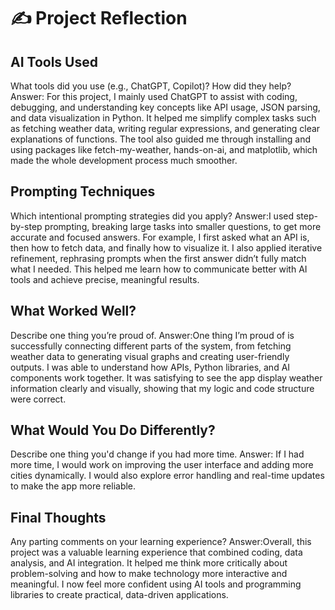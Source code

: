 # ✍️ Project Reflection

## AI Tools Used
What tools did you use (e.g., ChatGPT, Copilot)? How did they help?
Answer: For this project, I mainly used ChatGPT to assist with coding, debugging, and understanding key concepts like API usage, JSON parsing, and data visualization in Python. It helped me simplify complex tasks such as fetching weather data, writing regular expressions, and generating clear explanations of functions. The tool also guided me through installing and using packages like fetch-my-weather, hands-on-ai, and matplotlib, which made the whole development process much smoother.

## Prompting Techniques
Which intentional prompting strategies did you apply?
Answer:I used step-by-step prompting, breaking large tasks into smaller questions, to get more accurate and focused answers. For example, I first asked what an API is, then how to fetch data, and finally how to visualize it. I also applied iterative refinement, rephrasing prompts when the first answer didn’t fully match what I needed. This helped me learn how to communicate better with AI tools and achieve precise, meaningful results.

## What Worked Well?
Describe one thing you’re proud of.
Answer:One thing I’m proud of is successfully connecting different parts of the system, from fetching weather data to generating visual graphs and creating user-friendly outputs. I was able to understand how APIs, Python libraries, and AI components work together. It was satisfying to see the app display weather information clearly and visually, showing that my logic and code structure were correct.

## What Would You Do Differently?
Describe one thing you'd change if you had more time.
Answer: If I had more time, I would work on improving the user interface and adding more cities dynamically. I would also explore error handling and real-time updates to make the app more reliable.

## Final Thoughts
Any parting comments on your learning experience?
Answer:Overall, this project was a valuable learning experience that combined coding, data analysis, and AI integration. It helped me think more critically about problem-solving and how to make technology more interactive and meaningful. I now feel more confident using AI tools and programming libraries to create practical, data-driven applications.
